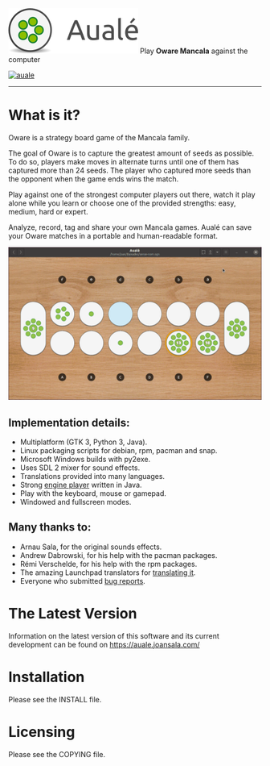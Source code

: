 <img src="https://raw.githubusercontent.com/joansalasoler/assets/master/logos/auale.png" alt="Aualé" width="258" height="90"/>
Play <b>Oware Mancala</b> against the computer

[![auale](https://snapcraft.io/auale/badge.svg)](https://snapcraft.io/auale)

<hr>

What is it?
===========

Oware is a strategy board game of the Mancala family.

The goal of Oware is to capture the greatest amount of seeds as possible. To do so, players make moves in alternate turns until one of them has captured more than 24 seeds. The player who captured more seeds than the opponent when the game ends wins the match.

Play against one of the strongest computer players out there, watch it play alone while you learn or choose one of the provided strengths: easy, medium, hard or expert.

Analyze, record, tag and share your own Mancala games. Aualé can save your Oware matches in a portable and human-readable format.

![Demo](https://raw.githubusercontent.com/joansalasoler/assets/master/demos/auale-2.0.0.gif)

Implementation details:
-----------------------

* Multiplatform (GTK 3, Python 3, Java).
* Linux packaging scripts for debian, rpm, pacman and snap.
* Microsoft Windows builds with py2exe.
* Uses SDL 2 mixer for sound effects.
* Translations provided into many languages.
* Strong [engine player](https://github.com/joansalasoler/aalina) written in Java.
* Play with the keyboard, mouse or gamepad.
* Windowed and fullscreen modes.

Many thanks to:
---------------

* Arnau Sala, for the original sounds effects.
* Andrew Dabrowski, for his help with the pacman packages.
* Rémi Verschelde, for his help with the rpm packages.
* The amazing Launchpad translators for [translating it](https://translations.launchpad.net/auale).
* Everyone who submitted [bug reports](https://github.com/joansalasoler/auale/issues).

The Latest Version
==================

Information on the latest version of this software and its current
development can be found on https://auale.joansala.com/

Installation
============

Please see the INSTALL file.

Licensing
=========

Please see the COPYING file.
